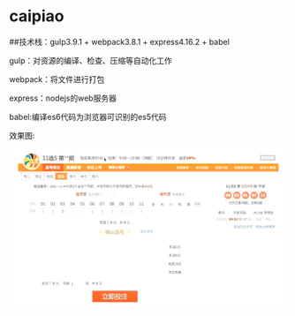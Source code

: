 # caipiao
##技术栈：gulp3.9.1 + webpack3.8.1 + express4.16.2 + babel

gulp：对资源的编译、检查、压缩等自动化工作


webpack：将文件进行打包


express：nodejs的web服务器


babel:编译es6代码为浏览器可识别的es5代码

效果图:

![Image text](https://github.com/caimaomao/caipiao/blob/master/1.png)

